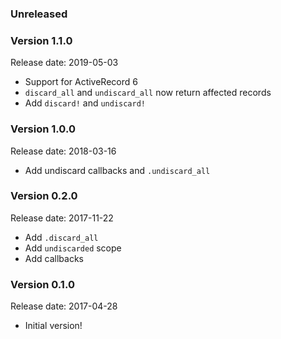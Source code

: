 ### Unreleased

### Version 1.1.0
Release date: 2019-05-03

* Support for ActiveRecord 6
* `discard_all` and `undiscard_all` now return affected records
* Add `discard!` and `undiscard!`

### Version 1.0.0
Release date: 2018-03-16

* Add undiscard callbacks and `.undiscard_all`

### Version 0.2.0
Release date: 2017-11-22

* Add `.discard_all`
* Add `undiscarded` scope
* Add callbacks

### Version 0.1.0
Release date: 2017-04-28

* Initial version!
